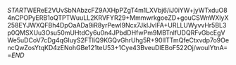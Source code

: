 $START$WEReE2VUvSbNAbzcFZ9AXHpPZgT4m1LXVbj6/iJ0iYW+jyWTxduO84nCPOPyERB1oQTPTWuuLL2KRVFYR29+MmmwrkgoeZD+gouCSWnWXlyX258EYJWXQFBh4DpOaADa9iR8yrPewI9Ncx7JklJvIFA+URLLUWyvvHr5BL3p0QMSXUu3Osu50mUHtdCy6u0n4JPbdDHfwPm9MBTnlfUDQRFvGbcEgVWe5uDCoV7cDg4qGIuyS2FTIiQ9KGQvGhrUhg5R+90IITTmQfeCtxvdp7o9OencQwZosYtqKD4zENohGBe121teU53+1Cye43BveuDIEBoF522Oj/wouIYtnA==$END$